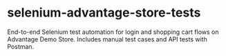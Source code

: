 # selenium-advantage-store-tests
End-to-end Selenium test automation for login and shopping cart flows on Advantage Demo Store. Includes manual test cases and API tests with Postman.
